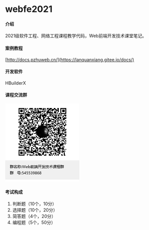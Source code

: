# webfe2021

#### 介绍
2021级软件工程、网络工程课程教学代码，Web前端开发技术课堂笔记。

#### 案例教程
[http://docs.pzhuweb.cn/](https://lanquanxiang.gitee.io/docs/)

#### 开发软件
HBuilderX

#### 课程交流群
<img src="qq.png"/>

#### 考试构成
1. 判断题（10个，10分）
2. 选择题（10个，20分）
3. 简答题（4个，20分）
4. 编程题（5个，50分）
